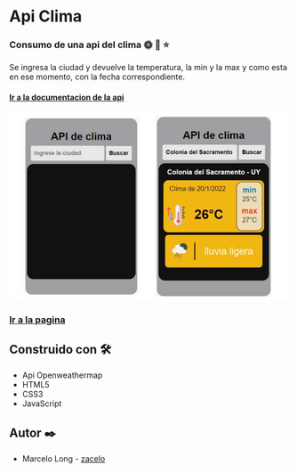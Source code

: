 # Api Clima

### Consumo de una api del clima  🌞 🌙 ⭐ 
Se ingresa la ciudad y devuelve la temperatura, la min y la max y como esta en ese momento, con la fecha correspondiente.
#### [Ir a la documentacion de la api](https://openweathermap.org/api// "Ir a la Api")

![](https://github.com/zacelo/ApiClima/raw/main/img/captura.jpg)



### [Ir a la pagina](https://zaceloclima.netlify.app// "Ir a la pagina")

## Construido con 🛠️
- Api Openweathermap
- HTML5
- CSS3
- JavaScript

## Autor ✒️
- Marcelo Long - [zacelo](https://github.com/zacelo "zacelo")


